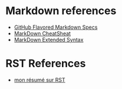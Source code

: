 # Markdown references

* [GitHub Flavored Markdown Specs](https://github.github.com/gfm/)
* [MarkDown CheatSheat](https://www.makeuseof.com/tag/printable-markdown-cheat-sheet/)
* [MarkDown Extended Syntax](https://www.markdownguide.org/extended-syntax)

# RST References

* [mon résumé sur RST](rst.rst)
